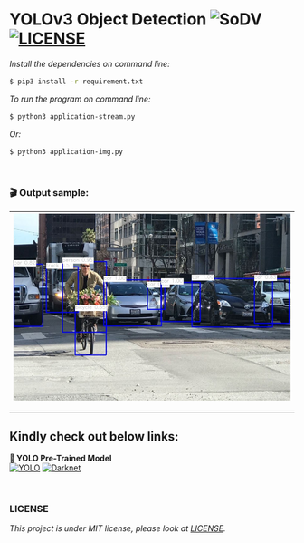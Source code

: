 # YOLOv3 Object Detection ![SoDV](https://img.shields.io/badge/Build-passing-green) [![LICENSE](https://img.shields.io/badge/license-MIT-blue)](https://github.com/afiqharith/ObjectDetection-YOLOv3/blob/master/LICENSE)

_Install the dependencies on command line:_

```sh
$ pip3 install -r requirement.txt
```

_To run the program on command line:_

```sh
$ python3 application-stream.py
```

_Or:_

```sh
$ python3 application-img.py
```

</br>

### 🎬 Output sample:

| ![thumbnail](/images/output.jpeg) |
| --------------------------------- |


---

## Kindly check out below links:

**👀 YOLO Pre-Trained Model** </br>
[![YOLO](https://img.shields.io/badge/YOLO-Darknet-yellow)](https://pjreddie.com/darknet/yolo/) [![Darknet](https://img.shields.io/badge/Darknet-GitHub-lightgrey)](https://github.com/pjreddie/darknet.git)

</br>

### LICENSE

_This project is under MIT license, please look at [LICENSE](https://github.com/afiqharith/ObjectDetection-YOLOv3/blob/master/LICENSE)._
